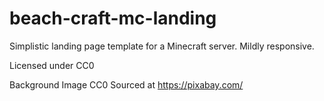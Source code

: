 # beach-craft-mc-landing
Simplistic landing page template for a Minecraft server. Mildly responsive.


Licensed under CC0

Background Image CC0 Sourced at https://pixabay.com/
